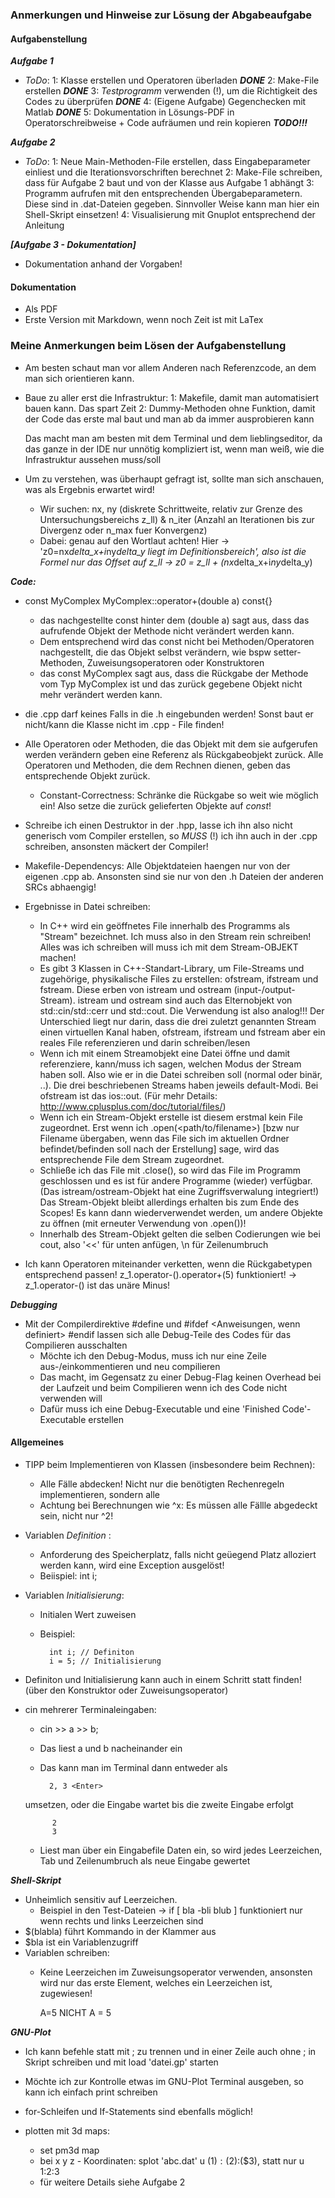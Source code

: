### Anmerkungen und Hinweise zur Lösung der Abgabeaufgabe

#### Aufgabenstellung

***Aufgabe 1***
- _ToDo_:
        1: Klasse erstellen und Operatoren überladen                                  ***DONE***
        2: Make-File erstellen                                                        ***DONE***
        3: *Testprogramm* verwenden (!), um die Richtigkeit des Codes zu überprüfen   ***DONE***
        4: (Eigene Aufgabe) Gegenchecken mit Matlab                                   ***DONE***
        5: Dokumentation in Lösungs-PDF in Operatorschreibweise + Code aufräumen und rein kopieren                       ***TODO!!!***

***Aufgabe 2***

- _ToDo_:
        1: Neue Main-Methoden-File erstellen, dass Eingabeparameter einliest und die Iterationsvorschriften berechnet
        2: Make-File schreiben, dass für Aufgabe 2 baut und von der Klasse aus Aufgabe 1 abhängt
        3: Programm aufrufen mit den entsprechenden Übergabeparametern. Diese sind in .dat-Dateien gegeben. Sinnvoller Weise kann man hier ein Shell-Skript einsetzen!
        4: Visualisierung mit Gnuplot entsprechend der Anleitung

***[Aufgabe 3 - Dokumentation]***
+ Dokumentation anhand der Vorgaben!

#### Dokumentation

* Als PDF
* Erste Version mit Markdown, wenn noch Zeit ist mit LaTex



### Meine Anmerkungen beim Lösen der Aufgabenstellung

+ Am besten schaut man vor allem Anderen nach Referenzcode, an dem man sich orientieren kann.

+ Baue zu aller erst die Infrastruktur:
    1: Makefile, damit man automatisiert bauen kann. Das spart Zeit
    2: Dummy-Methoden ohne Funktion, damit der Code das erste mal baut und man ab da immer ausprobieren kann


    Das macht man am besten mit dem Terminal und dem lieblingseditor, da das ganze in der IDE nur unnötig kompliziert ist, wenn man weiß, wie die Infrastruktur aussehen muss/soll

+ Um zu verstehen, was überhaupt gefragt ist, sollte man sich anschauen, was als Ergebnis erwartet wird!
	+ Wir suchen: nx, ny (diskrete Schrittweite, relativ zur Grenze des Untersuchungsbereichs z_ll) & n_iter (Anzahl an Iterationen bis zur Divergenz oder n_max fuer Konvergenz)
	+ Dabei: genau auf den Wortlaut achten! Hier -> 'z0=nx*delta_x+i*ny*delta_y liegt im Definitionsbereich', also ist die Formel nur das Offset auf z_ll -> z0 = z_ll + (nx*delta_x+i*ny*delta_y)



***Code:***

+ const MyComplex MyComplex::operator+(double a) const{}
	+ das nachgestellte const hinter dem (double a) sagt aus, dass das aufrufende Objekt der Methode nicht verändert werden kann. 
	+ Dem entsprechend wird das const nicht bei Methoden/Operatoren nachgestellt, die das Objekt selbst verändern, wie bspw setter-Methoden, Zuweisungsoperatoren oder Konstruktoren
	+ das const MyComplex sagt aus, dass die Rückgabe der Methode vom Typ MyComplex ist und das zurück gegebene Objekt nicht mehr verändert werden kann. 

+ die <Klasse>.cpp darf keines Falls in die .h eingebunden werden! Sonst baut er nicht/kann die Klasse nicht im .cpp - File finden!

+ Alle Operatoren oder Methoden, die das Objekt mit dem sie aufgerufen werden verändern geben eine Referenz als Rückgabeobjekt zurück. Alle Operatoren und Methoden, die dem Rechnen dienen, geben das entsprechende Objekt zurück.
  + Constant-Correctness: Schränke die Rückgabe so weit wie möglich ein! Also setze die zurück gelieferten Objekte auf _const_!

+ Schreibe ich einen Destruktor in der .hpp, lasse ich ihn also nicht generisch vom Compiler erstellen, so *MUSS* (!) ich ihn auch in der .cpp schreiben, ansonsten mäckert der Compiler!

+ Makefile-Dependencys: Alle Objektdateien haengen nur von der eigenen .cpp ab. Ansonsten sind sie nur von den .h Dateien der anderen SRCs abhaengig!

+ Ergebnisse in Datei schreiben: 
	+ In C++ wird ein geöffnetes File innerhalb des Programms als "Stream" bezeichnet. Ich muss also in den Stream rein schreiben! Alles was ich schreiben will muss ich mit dem Stream-OBJEKT machen!
	+ Es gibt 3 Klassen in C++-Standart-Library, um File-Streams und zugehörige, physikalische Files zu erstellen: ofstream, ifstream und fstream. Diese erben von istream und ostream (input-/output-Stream). istream und ostream sind auch das Elternobjekt von std::cin/std::cerr und std::cout. Die Verwendung ist also analog!!! Der Unterschied liegt nur darin, dass die drei zuletzt genannten Stream einen virtuellen Kanal haben, ofstream, ifstream und fstream aber ein reales File referenzieren und darin schreiben/lesen
	+ Wenn ich mit einem Streamobjekt eine Datei öffne und damit referenziere, kann/muss ich sagen, welchen Modus der Stream haben soll. Also wie er in die Datei schreiben soll (normal oder binär, ..). Die drei beschriebenen Streams haben jeweils default-Modi. Bei ofstream ist das ios::out. (Für mehr Details: http://www.cplusplus.com/doc/tutorial/files/)
	+ Wenn ich ein Stream-Objekt erstelle ist diesem erstmal kein File zugeordnet. Erst wenn ich <Objektinstanz>.open(<path/to/filename>) [bzw nur Filename übergaben, wenn das File sich im aktuellen Ordner befindet/befinden soll nach der Erstellung] sage, wird das entsprechende File dem Stream zugeordnet. 
	+ Schließe ich das File mit <Objektinstanz>.close(), so wird das File im Programm geschlossen und es ist für andere Programme (wieder) verfügbar. (Das istream/ostream-Objekt hat eine Zugriffsverwalung integriert!) Das Stream-Objekt bleibt allerdings erhalten bis zum Ende des Scopes! Es kann dann wiederverwendet werden, um andere Objekte zu öffnen (mit erneuter Verwendung von <Objektname>.open(<Dateiname>))!
	+ Innerhalb des Stream-Objekt gelten die selben Codierungen wie bei cout, also '<<' für unten anfügen, \n für Zeilenumbruch

+ Ich kann Operatoren miteinander verketten, wenn die Rückgabetypen entsprechend passen!
	z_1.operator-().operator+(5) funktioniert! -> z_1.operator-() ist das unäre Minus!

***Debugging***
+ Mit der Compilerdirektive #define und #ifdef <Anweisungen, wenn definiert> #endif lassen sich alle Debug-Teile des Codes für das Compilieren ausschalten
	+ Möchte ich den Debug-Modus, muss ich nur eine Zeile aus-/einkommentieren und neu compilieren
	+ Das macht, im Gegensatz zu einer Debug-Flag keinen Overhead bei der Laufzeit und beim Compilieren wenn ich des Code nicht verwenden will 
	+ Dafür muss ich eine Debug-Executable und eine 'Finished Code'-Executable erstellen



#### Allgemeines

+ TIPP beim Implementieren von Klassen (insbesondere beim Rechnen): 
	+ Alle Fälle abdecken! Nicht nur die benötigten Rechenregeln implementieren, sondern alle
	+ Achtung bei Berechnungen wie ^x: Es müssen alle Fällle abgedeckt sein, nicht nur ^2!

+ Variablen _Definition_ :
	+ Anforderung des Speicherplatz, falls nicht geüegend Platz alloziert werden kann, wird eine Exception ausgelöst!
	+ Beiispiel: int i; 
+ Variablen _Initialisierung_: 
	+ Initialen Wert zuweisen
	+ Beispiel: 
			
			int i; // Definiton
			i = 5; // Initialisierung

+ Definiton und Initialisierung kann auch in einem Schritt statt finden! (über den Konstruktor oder Zuweisungsoperator)

+ cin mehrerer Terminaleingaben: 
	+ cin >> a >> b; 
	+ Das liest a und b nacheinander ein
	+ Das kann man im Terminal dann entweder als 
			
			2, 3 <Enter>
	
	 umsetzen, oder die Eingabe wartet bis die zweite Eingabe erfolgt

		
			2
			3

	+ Liest man über ein Eingabefile Daten ein, so wird jedes Leerzeichen, Tab und Zeilenumbruch als neue Eingabe gewertet



***Shell-Skript***

+ Unheimlich sensitiv auf Leerzeichen. 
	+ Beispiel in den Test-Dateien -> if [ bla -bli blub ] funktioniert nur wenn rechts und links Leerzeichen sind
+ $(blabla) führt Kommando in der Klammer aus
+ $bla ist ein Variablenzugriff
+ Variablen schreiben:
	+ Keine Leerzeichen im Zuweisungsoperator verwenden, ansonsten wird nur das erste Element, welches ein Leerzeichen ist, zugewiesen!
		
		A=5
	NICHT
		A = 5 

***GNU-Plot***

+ Ich kann befehle statt mit ; zu trennen und in einer Zeile auch ohne ; in Skript schreiben und mit load 'datei.gp' starten

+ Möchte ich zur Kontrolle etwas im GNU-Plot Terminal ausgeben, so kann ich einfach print <Variable> schreiben

+ for-Schleifen und If-Statements sind ebenfalls möglich!

+ plotten mit 3d maps: 
	+ set pm3d map
	+ bei x y z - Koordinaten: splot 'abc.dat' u ($1):($2):($3), statt nur u 1:2:3 
	+ für weitere Details siehe Aufgabe 2


